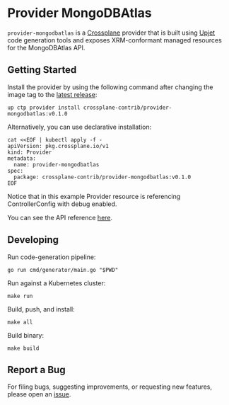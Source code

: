# Provider MongoDBAtlas

`provider-mongodbatlas` is a [Crossplane](https://crossplane.io/) provider that
is built using [Upjet](https://github.com/crossplane/upjet) code
generation tools and exposes XRM-conformant managed resources for the
MongoDBAtlas API.

## Getting Started

Install the provider by using the following command after changing the image tag
to the [latest release](https://marketplace.upbound.io/providers/crossplane-contrib/provider-mongodbatlas):
```
up ctp provider install crossplane-contrib/provider-mongodbatlas:v0.1.0
```

Alternatively, you can use declarative installation:
```
cat <<EOF | kubectl apply -f -
apiVersion: pkg.crossplane.io/v1
kind: Provider
metadata:
  name: provider-mongodbatlas
spec:
  package: crossplane-contrib/provider-mongodbatlas:v0.1.0
EOF
```

Notice that in this example Provider resource is referencing ControllerConfig with debug enabled.

You can see the API reference [here](https://doc.crds.dev/github.com/crossplane-contrib/provider-mongodbatlas).

## Developing

Run code-generation pipeline:
```console
go run cmd/generator/main.go "$PWD"
```

Run against a Kubernetes cluster:

```console
make run
```

Build, push, and install:

```console
make all
```

Build binary:

```console
make build
```

## Report a Bug

For filing bugs, suggesting improvements, or requesting new features, please
open an [issue](https://github.com/crossplane-contrib/provider-mongodbatlas/issues).
